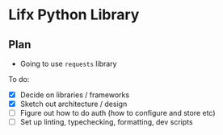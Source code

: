 # Lifx Python Library

## Plan
- Going to use `requests` library


To do:
- [x] Decide on libraries / frameworks 
- [x] Sketch out architecture / design
- [ ] Figure out how to do auth (how to configure and store etc)
- [ ] Set up linting, typechecking, formatting, dev scripts
